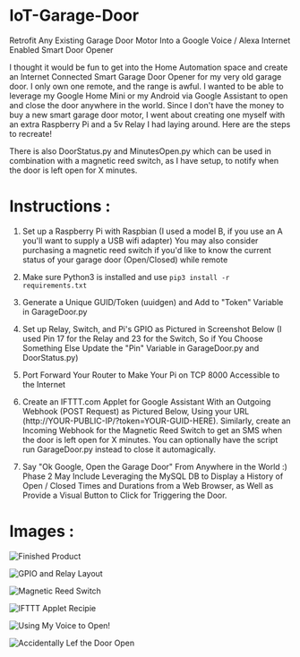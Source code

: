 # IoT-Garage-Door
Retrofit Any Existing Garage Door Motor Into a Google Voice / Alexa Internet Enabled Smart Door Opener

I thought it would be fun to get into the Home Automation space and create an Internet Connected Smart Garage Door Opener for my very old garage door.  I only own one remote, and the range is awful.  I wanted to be able to leverage my Google Home Mini or my Android via Google Assistant to open and close the door anywhere in the world.  Since I don't have the money to buy a new smart garage door motor, I went about creating one myself with an extra Raspberry Pi and a 5v Relay I had laying around.  Here are the steps to recreate!  

There is also DoorStatus.py and MinutesOpen.py which can be used in combination with a magnetic reed switch, as I have setup, to notify when the door is left open for X minutes.  

# Instructions : 


1) Set up a Raspberry Pi with Raspbian (I used a model B, if you use an A you'll want to supply a USB wifi adapter)  You may also consider purchasing a magnetic reed switch if you'd like to know the current status of your garage door (Open/Closed) while remote

2) Make sure Python3 is installed and use `pip3 install -r requirements.txt`

3) Generate a Unique GUID/Token (uuidgen) and Add to "Token" Variable in GarageDoor.py

4) Set up Relay, Switch, and Pi's GPIO as Pictured in Screenshot Below (I used Pin 17 for the Relay and 23 for the Switch, So if You Choose Something Else Update the "Pin" Variable in GarageDoor.py and DoorStatus.py)

5) Port Forward Your Router to Make Your Pi on TCP 8000 Accessible to the Internet

6) Create an IFTTT.com Applet for Google Assistant With an Outgoing Webhook (POST Request) as Pictured Below, Using your URL (http://YOUR-PUBLIC-IP/?token=YOUR-GUID-HERE).  Similarly, create an Incoming Webhook for the Magnetic Reed Switch to get an SMS when the door is left open for X minutes.  You can optionally have the script run GarageDoor.py instead to close it automagically.

7) Say "Ok Google, Open the Garage Door" From Anywhere in the World :)  Phase 2 May Include Leveraging the MySQL DB to Display a History of Open / Closed Times and Durations from a Web Browser, as Well as Provide a Visual Button to Click for Triggering the Door.

# Images : 


![Finished Product](https://i.imgur.com/QHwhLrr.jpg)

![GPIO and Relay Layout](https://i.imgur.com/HqlKxyw.jpg)

![Magnetic Reed Switch](https://i.imgur.com/AotSXBc.png)

![IFTTT Applet Recipie](https://i.imgur.com/wWyx5RH.png)

![Using My Voice to Open!](https://i.imgur.com/KPEASWy.png)

![Accidentally Lef the Door Open](https://i.imgur.com/6CLw2tI.png)
